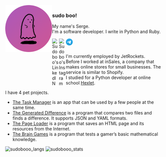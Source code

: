 <img align="left"  width="150" height="150" src="https://github.com/sudobooo/sudobooo/blob/main/ava_circle.png" alt="sudobooo_ava">

### sudo boo!

<p>
My name's Serge.<br>
I'm a software developer. I write in Python and Ruby.
</p>
<a href="https://www.linkedin.com/in/serge-masiutin/">
  <img align="left" alt="Sudoboo's LinkedIN" width="22px" src="https://raw.githubusercontent.com/peterthehan/peterthehan/master/assets/linkedin.svg">
</a>
<a href="https://www.instagram.com/serge_sudoboo/">
  <img align="left" alt="Sudoboo's Instagram" width="22px" src="https://raw.githubusercontent.com/hussainweb/hussainweb/main/icons/instagram.png">
</a>
<a href="https://t.me/serge_masiutin/">
  <img align="left" alt="Sudoboo's Telegram" width="22px" src="https://github.com/sudobooo/sudobooo/blob/main/telegram.png">
</a>

<br>
<br>

I'm currently employed by JetRockets.<br>
Before I worked at inSales, a company that makes online stores for small businesses. The service is similar to Shopify.<br>
I studied for a Python developer at online school [Hexlet](https://ru.hexlet.io/).

I have 4 pet projects.
- [The Task Manager](https://github.com/sudobooo/task_manager) is an app that can be used by a few people at the same time.
- [The Generated Difference](https://github.com/sudobooo/gendiff) is a program that compares two files and finds a difference. It supports JSON and YAML formats.
- [The Page Loader](https://github.com/sudobooo/page_loader) is a program that saves an HTML page and its resources from the Internet.
- [The Brain Games](https://github.com/sudobooo/brain-games) is a program that tests a gamer’s basic mathematical knowledge.

<img src="https://github-readme-stats.vercel.app/api/top-langs/?username=sudobooo&layout=compact&theme=synthwave" alt="sudobooo_langs">
<img src="https://github-readme-stats.vercel.app/api?username=sudobooo&show_icons=true&theme=synthwave" alt="sudobooo_stats">
